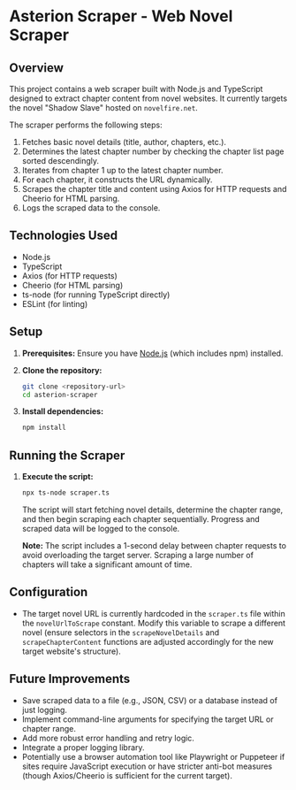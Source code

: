 # Asterion Scraper - Web Novel Scraper

## Overview

This project contains a web scraper built with Node.js and TypeScript designed to extract chapter content from novel websites. It currently targets the novel "Shadow Slave" hosted on `novelfire.net`.

The scraper performs the following steps:

1. Fetches basic novel details (title, author, chapters, etc.).
2. Determines the latest chapter number by checking the chapter list page sorted descendingly.
3. Iterates from chapter 1 up to the latest chapter number.
4. For each chapter, it constructs the URL dynamically.
5. Scrapes the chapter title and content using Axios for HTTP requests and Cheerio for HTML parsing.
6. Logs the scraped data to the console.

## Technologies Used

-   Node.js
-   TypeScript
-   Axios (for HTTP requests)
-   Cheerio (for HTML parsing)
-   ts-node (for running TypeScript directly)
-   ESLint (for linting)

## Setup

1. **Prerequisites:** Ensure you have [Node.js](https://nodejs.org/) (which includes npm) installed.
2. **Clone the repository:**

    ```bash
    git clone <repository-url>
    cd asterion-scraper
    ```

3. **Install dependencies:**

    ```bash
    npm install
    ```

## Running the Scraper

1. **Execute the script:**

    ```bash
    npx ts-node scraper.ts
    ```

    The script will start fetching novel details, determine the chapter range, and then begin scraping each chapter sequentially. Progress and scraped data will be logged to the console.

    **Note:** The script includes a 1-second delay between chapter requests to avoid overloading the target server. Scraping a large number of chapters will take a significant amount of time.

## Configuration

-   The target novel URL is currently hardcoded in the `scraper.ts` file within the `novelUrlToScrape` constant. Modify this variable to scrape a different novel (ensure selectors in the `scrapeNovelDetails` and `scrapeChapterContent` functions are adjusted accordingly for the new target website's structure).

## Future Improvements

-   Save scraped data to a file (e.g., JSON, CSV) or a database instead of just logging.
-   Implement command-line arguments for specifying the target URL or chapter range.
-   Add more robust error handling and retry logic.
-   Integrate a proper logging library.
-   Potentially use a browser automation tool like Playwright or Puppeteer if sites require JavaScript execution or have stricter anti-bot measures (though Axios/Cheerio is sufficient for the current target).
